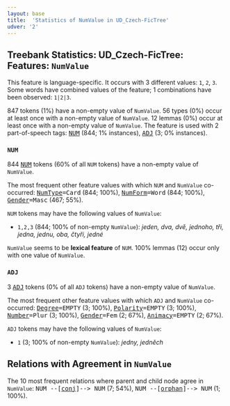 ```yaml
---
layout: base
title:  'Statistics of NumValue in UD_Czech-FicTree'
udver: '2'
---
```


## Treebank Statistics: UD_Czech-FicTree: Features: `NumValue`

This feature is language-specific.
It occurs with 3 different values: `1`, `2`, `3`.
Some words have combined values of the feature; 1 combinations have been observed: `1|2|3`.

847 tokens (1%) have a non-empty value of `NumValue`.
56 types (0%) occur at least once with a non-empty value of `NumValue`.
12 lemmas (0%) occur at least once with a non-empty value of `NumValue`.
The feature is used with 2 part-of-speech tags: <tt><a href="cs_fictree-pos-NUM.html">NUM</a></tt> (844; 1% instances), <tt><a href="cs_fictree-pos-ADJ.html">ADJ</a></tt> (3; 0% instances).

### `NUM`

844 <tt><a href="cs_fictree-pos-NUM.html">NUM</a></tt> tokens (60% of all `NUM` tokens) have a non-empty value of `NumValue`.

The most frequent other feature values with which `NUM` and `NumValue` co-occurred: <tt><a href="cs_fictree-feat-NumType.html">NumType</a></tt><tt>=Card</tt> (844; 100%), <tt><a href="cs_fictree-feat-NumForm.html">NumForm</a></tt><tt>=Word</tt> (844; 100%), <tt><a href="cs_fictree-feat-Gender.html">Gender</a></tt><tt>=Masc</tt> (467; 55%).

`NUM` tokens may have the following values of `NumValue`:

* `1,2,3` (844; 100% of non-empty `NumValue`): <em>jeden, dva, dvě, jednoho, tři, jedna, jednu, oba, čtyři, jedné</em>

`NumValue` seems to be **lexical feature** of `NUM`. 100% lemmas (12) occur only with one value of `NumValue`.

### `ADJ`

3 <tt><a href="cs_fictree-pos-ADJ.html">ADJ</a></tt> tokens (0% of all `ADJ` tokens) have a non-empty value of `NumValue`.

The most frequent other feature values with which `ADJ` and `NumValue` co-occurred: <tt><a href="cs_fictree-feat-Degree.html">Degree</a></tt><tt>=EMPTY</tt> (3; 100%), <tt><a href="cs_fictree-feat-Polarity.html">Polarity</a></tt><tt>=EMPTY</tt> (3; 100%), <tt><a href="cs_fictree-feat-Number.html">Number</a></tt><tt>=Plur</tt> (3; 100%), <tt><a href="cs_fictree-feat-Gender.html">Gender</a></tt><tt>=Fem</tt> (2; 67%), <tt><a href="cs_fictree-feat-Animacy.html">Animacy</a></tt><tt>=EMPTY</tt> (2; 67%).

`ADJ` tokens may have the following values of `NumValue`:

* `1` (3; 100% of non-empty `NumValue`): <em>jedny, jedněch</em>

## Relations with Agreement in `NumValue`

The 10 most frequent relations where parent and child node agree in `NumValue`:
<tt>NUM --[<tt><a href="cs_fictree-dep-conj.html">conj</a></tt>]--> NUM</tt> (7; 54%),
<tt>NUM --[<tt><a href="cs_fictree-dep-orphan.html">orphan</a></tt>]--> NUM</tt> (1; 100%).

